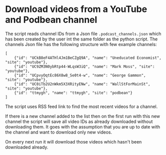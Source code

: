 # Download videos from a YouTube and Podbean channel

The script reads channel IDs from a Json file `.podcast_channels.json` which has been created by the user int the same folder as the python script. 
The channels Json file has the following structure with few example channels:

```
[
    {"id": "UCkB8eF4ATHl4Jm1BeCZgQ9A", "name": "Uneducated Economist", "site": "youtube"},
    {"id": "UC9ZM3N0ybRtp44-WLqsW3iQ", "name": "Mark Moss", "site": "youtube"},
    {"id": "UCpvyOqtEc86X8w8_Se0t4-w", "name": "George Gammon", "site": "youtube"},
    {"id": "UC0iTb2U2nWkm5X3XRityENw", "name": "WallStForMainSt", "site": "youtube"},
    {"id": "ttmygh", "name": "ttmygh", "site": "podbean"}
]

```

The script uses RSS feed link to find the most recent videos for a channel.


If there is a new channel added to the list then on the first run with this new channel the script will save all video IDs as already downloaded without downloading them. It goes with the assumption that you are up to date with the channel and want to download only new videos.


On every next run it will download those videos which hasn't been downloaded already.
